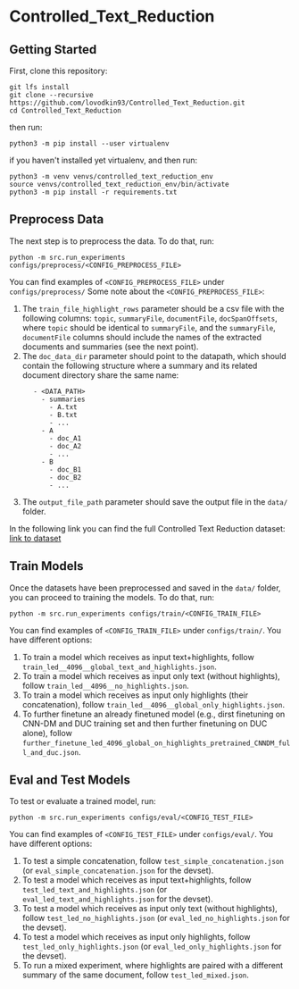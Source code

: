 # Controlled_Text_Reduction

## Getting Started 
First, clone this repository:
```
git lfs install
git clone --recursive https://github.com/lovodkin93/Controlled_Text_Reduction.git
cd Controlled_Text_Reduction
```
then run:
```
python3 -m pip install --user virtualenv
```
if you haven't installed yet virtualenv, and then run:
```
python3 -m venv venvs/controlled_text_reduction_env
source venvs/controlled_text_reduction_env/bin/activate
python3 -m pip install -r requirements.txt
```

## Preprocess Data
The next step is to preprocess the data. To do that, run:
```
python -m src.run_experiments configs/preprocess/<CONFIG_PREPROCESS_FILE>
```
You can find examples of `<CONFIG_PREPROCESS_FILE>` under `configs/preprocess/`
Some note about the `<CONFIG_PREPROCESS_FILE>`:
1. The `train_file_highlight_rows` parameter should be a csv file with the following columns: `topic`, `summaryFile`, `documentFile`, `docSpanOffsets`, where `topic` should be identical to `summaryFile`, and the `summaryFile`, `documentFile` columns should include the names of the extracted documents and summaries (see the next point).
2. The `doc_data_dir` parameter should point to the datapath, which should contain the following structure where a summary and its related document directory share the same name:
```
      - <DATA_PATH>
        - summaries
          - A.txt
          - B.txt
          - ...
        - A
          - doc_A1
          - doc_A2
          - ...
        - B
          - doc_B1
          - doc_B2
          - ...
```
3. The `output_file_path` parameter should save the output file in the `data/` folder.

In the following link you can find the full Controlled Text Reduction dataset: [link to dataset](https://huggingface.co/datasets/biu-nlp/Controlled-Text-Reduction-dataset)

## Train Models
Once the datasets have been preprocessed and saved in the `data/` folder, you can proceed to training the models.
To do that, run:
```
python -m src.run_experiments configs/train/<CONFIG_TRAIN_FILE>
```
You can find examples of `<CONFIG_TRAIN_FILE>` under `configs/train/`. 
You have different options:
1. To train a model which receives as input text+highlights, follow `train_led__4096__global_text_and_highlights.json`.
2. To train a model which receives as input only text (without highlights), follow `train_led__4096__no_highlights.json`.
3. To train a model which receives as input only highlights (their concatenation), follow `train_led__4096__global_only_highlights.json`.
4. To further finetune an already finetuned model (e.g., dirst finetuning on CNN-DM and DUC training set and then further finetuning on DUC alone), follow `further_finetune_led_4096_global_on_highlights_pretrained_CNNDM_full_and_duc.json`.

## Eval and Test Models
To test or evaluate a trained model, run:
```
python -m src.run_experiments configs/eval/<CONFIG_TEST_FILE>
```
You can find examples of `<CONFIG_TEST_FILE>` under `configs/eval/`. 
You have different options:
1. To test a simple concatenation, follow `test_simple_concatenation.json` (or `eval_simple_concatenation.json` for the devset).
2. To test a model which receives as input text+highlights, follow `test_led_text_and_highlights.json` (or `eval_led_text_and_highlights.json` for the devset).
3. To test a model which receives as input only text (without highlights), follow `test_led_no_highlights.json` (or `eval_led_no_highlights.json` for the devset).
4. To test a model which receives as input only highlights, follow `test_led_only_highlights.json` (or `eval_led_only_highlights.json` for the devset).
5. To run a mixed experiment, where highlights are paired with a different summary of the same document, follow `test_led_mixed.json`.

